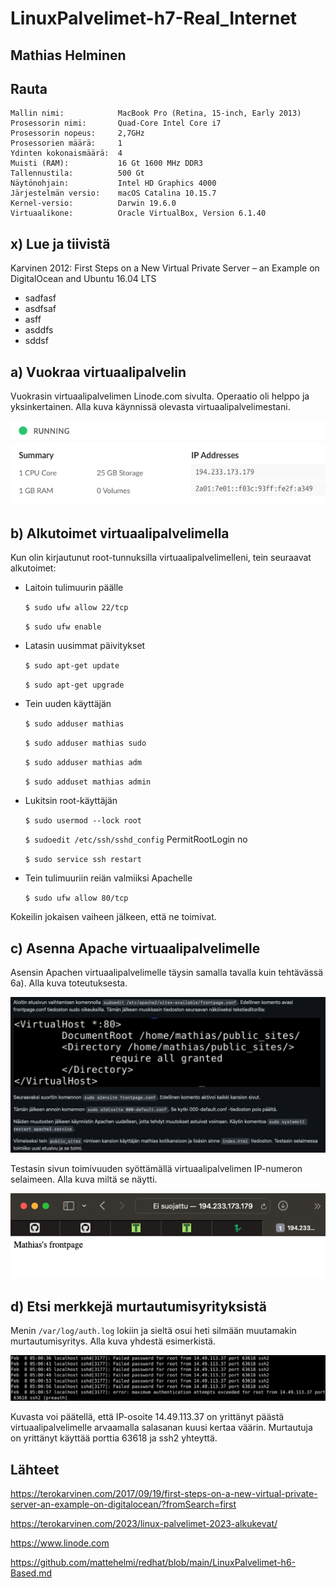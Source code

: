 # LinuxPalvelimet-h7-Real_Internet

## Mathias Helminen

## Rauta
    Mallin nimi:            MacBook Pro (Retina, 15-inch, Early 2013)
    Prosessorin nimi:       Quad-Core Intel Core i7
    Prosessorin nopeus:     2,7GHz
    Prosessorien määrä:     1
    Ydinten kokonaismäärä:  4
    Muisti (RAM):           16 Gt 1600 MHz DDR3
    Tallennustila:          500 Gt
    Näytönohjain:           Intel HD Graphics 4000
    Järjestelmän versio:    macOS Catalina 10.15.7
    Kernel-versio:          Darwin 19.6.0
    Virtuaalikone:          Oracle VirtualBox, Version 6.1.40
    
## x) Lue ja tiivistä

Karvinen 2012: First Steps on a New Virtual Private Server – an Example on DigitalOcean and Ubuntu 16.04 LTS
- sadfasf
- asdfsaf
- asff
- asddfs
- sddsf

## a) Vuokraa virtuaalipalvelin

Vuokrasin virtuaalipalvelimen Linode.com sivulta. Operaatio oli helppo ja yksinkertainen. Alla kuva käynnissä olevasta virtuaalipalvelimestani.

![Add file: Upload](linode-h7.png)

## b) Alkutoimet virtuaalipalvelimella

Kun olin kirjautunut root-tunnuksilla virtuaalipalvelimelleni, tein seuraavat alkutoimet:

- Laitoin tulimuurin päälle

    ``$ sudo ufw allow 22/tcp``
    
    ``$ sudo ufw enable``
    
- Latasin uusimmat päivitykset

    ``$ sudo apt-get update``
    
    ``$ sudo apt-get upgrade``

- Tein uuden käyttäjän

    ``$ sudo adduser mathias``
    
    ``$ sudo adduser mathias sudo``
    
    ``$ sudo adduser mathias adm``
    
    ``$ sudo adduset mathias admin``
    
- Lukitsin root-käyttäjän

    ``$ sudo usermod --lock root``
    
    ``$ sudoedit /etc/ssh/sshd_config``
    PermitRootLogin no
    
    ``$ sudo service ssh restart``
    
- Tein tulimuuriin reiän valmiiksi Apachelle

    ``$ sudo ufw allow 80/tcp``
    
Kokeilin jokaisen vaiheen jälkeen, että ne toimivat.

## c) Asenna Apache virtuaalipalvelimelle

Asensin Apachen virtuaalipalvelimelle täysin samalla tavalla kuin tehtävässä 6a). Alla kuva toteutuksesta.

![Add file: Upload](apache-h7.png)

Testasin sivun toimivuuden syöttämällä virtuaalipalvelimen IP-numeron selaimeen. Alla kuva miltä se näytti.

![Add file: Upload](ip-h7.png)


## d) Etsi merkkejä murtautumisyrityksistä

Menin ``/var/log/auth.log`` lokiin ja sieltä osui heti silmään muutamakin murtautumisyritys. Alla kuva yhdestä esimerkistä.

![Add file: Upload](failed-h7.png)

Kuvasta voi päätellä, että IP-osoite 14.49.113.37 on yrittänyt päästä virtuaalipalvelimelle arvaamalla salasanan kuusi kertaa väärin. Murtautuja on yrittänyt käyttää porttia 63618 ja ssh2 yhteyttä.

## Lähteet

https://terokarvinen.com/2017/09/19/first-steps-on-a-new-virtual-private-server-an-example-on-digitalocean/?fromSearch=first

https://terokarvinen.com/2023/linux-palvelimet-2023-alkukevat/

https://www.linode.com

https://github.com/mattehelmi/redhat/blob/main/LinuxPalvelimet-h6-Based.md
